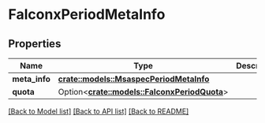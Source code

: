 # FalconxPeriodMetaInfo

## Properties

Name | Type | Description | Notes
------------ | ------------- | ------------- | -------------
**meta_info** | [**crate::models::MsaspecPeriodMetaInfo**](msaspec.MetaInfo.md) |  | 
**quota** | Option<[**crate::models::FalconxPeriodQuota**](falconx.Quota.md)> |  | [optional]

[[Back to Model list]](../README.md#documentation-for-models) [[Back to API list]](../README.md#documentation-for-api-endpoints) [[Back to README]](../README.md)


